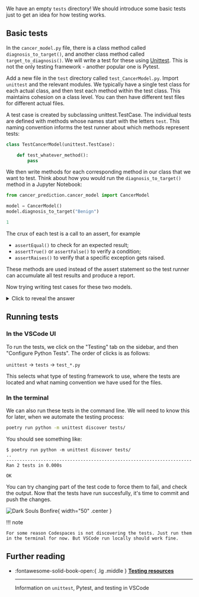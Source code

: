 We have an empty `tests` directory! We should introduce some basic tests just to get an idea for how testing works.

## Basic tests
In the `cancer_model.py` file, there is a class method called `diagnosis_to_target()`, and another class method called `target_to_diagnosis()`. We will write a test for these using [Unittest](https://docs.python.org/3/library/unittest.html). This is not the only testing framework - another popular one is Pytest.

Add a new file in the `test` directory called `test_CancerModel.py`. Import `unittest` and the relevant modules. We typically have a single test class for each actual class, and then test each method within the test class. This maintains cohesion on a class level. You can then have different test files for different actual files.

A test case is created by subclassing unittest.TestCase. The individual tests are defined with methods whose names start with the letters `test`. This naming convention informs the test runner about which methods represent tests:
```python
class TestCancerModel(unittest.TestCase):

    def test_whatever_method():
        pass
```

We then write methods for each corresponding method in our class that we want to test. Think about how you would run the `diagnosis_to_target()` method in a Jupyter Notebook:
```python
from cancer_prediction.cancer_model import CancerModel

model = CancerModel()
model.diagnosis_to_target("Benign")

1
```

The crux of each test is a call to an assert, for example
- `assertEqual()` to check for an expected result;
- `assertTrue()` or `assertFalse()` to verify a condition;
- `assertRaises()` to verify that a specific exception gets raised.

These methods are used instead of the assert statement so the test runner can accumulate all test results and produce a report.

Now trying writing test cases for these two models.

<details>
<summary>Click to reveal the answer</summary>

```python
import unittest

from cancer_prediction.cancer_model import CancerModel


class TestCancerModel(unittest.TestCase):

    def test_diagnosis_to_target(self):
        model = CancerModel()
        diagnosis = 'Malignant'
        target = model.diagnosis_to_target(diagnosis)
        self.assertEqual(target, 0)

        diagnosis = 'Benign'
        target = model.diagnosis_to_target(diagnosis)
        self.assertEqual(target, 1)

    def test_target_to_diagnosis(self):
        model = CancerModel()
        target = 0
        diagnosis = model.target_to_diagnosis(target)
        self.assertEqual(diagnosis, 'Malignant')

        target = 1
        diagnosis = model.target_to_diagnosis(target)
        self.assertEqual(diagnosis, 'Benign')

if __name__ == '__main__':
    unittest.main()

```
</details> 

## Running tests
### In the VSCode UI
To run the tests, we click on the "Testing" tab on the sidebar, and then "Configure Python Tests". The order of clicks is as follows:

`unittest` -> `tests` -> `test_*.py`

This selects what type of testing framework to use, where the tests are located and what naming convention we have used for the files.

### In the terminal
We can also run these tests in the command line. We will need to know this for later, when we automate the testing process:
```bash
poetry run python -m unittest discover tests/
```

You should see something like:
```
$ poetry run python -m unittest discover tests/
..
----------------------------------------------------------------------
Ran 2 tests in 0.000s

OK
```

You can try changing part of the test code to force them to fail, and check the output. Now that the tests have run succesfully, it's time to commit and push the changes.

![Dark Souls Bonfire](../imgs/dark-souls-bonfire.gif "Commit your changes and rest, weary traveller"){ width="50" .center }

!!! note

    For some reason Codespaces is not discovering the tests. Just run them in the terminal for now. But VSCode run locally should work fine.

## Further reading
<div class="grid cards" markdown>

-   :fontawesome-solid-book-open:{ .lg .middle } [__Testing resources__](resources/references.md#testing)

    ---
    Information on `unittest`, Pytest, and testing in VSCode

</div>
